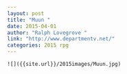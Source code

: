 ```yaml
---
layout: post
title: "Muun "
date: 2015-04-01
author: "Ralph Lovegrove "
link: "http://www.departmentv.net/"
categories: 2015 rpg
---
```

```
![]({{site.url}}/2015images/Muun.jpg)
```
